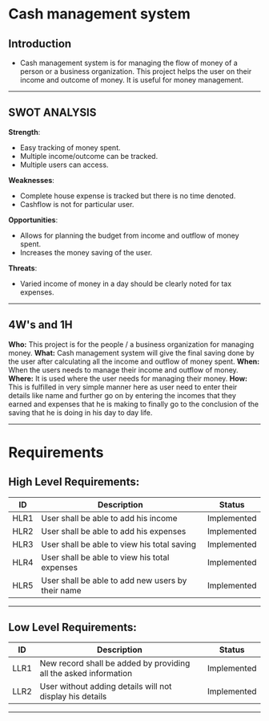 ﻿# Cash management system

## Introduction

 -  Cash management system is for managing the flow of money of a person or a business organization. This project helps the user on their income and outcome of money.  It is useful for money management.
 ___
 ## SWOT ANALYSIS
 **Strength**:
 
 - Easy tracking of money spent.
 - Multiple income/outcome can be tracked.
 - Multiple users can access.

  **Weaknesses**:
  
 - Complete house expense is tracked but there is no time denoted.
 - Cashflow is not for particular user.

**Opportunities**:

 - Allows for planning the budget from income and outflow of money spent.
 - Increases the money saving of the user.

**Threats**:

 - Varied income of money in a day should be clearly noted for tax expenses.

___
## 4W's and 1H
**Who:**
This project is for the people / a business organization for managing money.
**What:**
Cash management system will give the final saving done by the user after calculating all the income and outflow of money spent.
**When:**
When the users needs to manage their income and outflow of money.
**Where:**
It is used where the user needs for managing their money.
**How:**
This is fulfilled in very simple manner here as user need to enter their details like name and further go on by entering the incomes that they earned and expenses that he is making to finally go to the conclusion of the saving that he is doing in his day to day life.
___
# Requirements
## High Level Requirements:

|ID |Description |Status |
|--|--|--|
|HLR1|User shall be able to add his income| Implemented|
|HLR2|User shall be able to add his expenses| Implemented|
|HLR3|User shall be able to view his total saving| Implemented |
|HLR4|User shall be able to view his total expenses| Implemented |
|HLR5|User shall be able to add new users by their name| Implemented |
___
## Low Level Requirements:
|ID |Description |Status
|--|--|--|
|LLR1|New record shall be added by providing all the asked information| Implemented|
|LLR2|User without adding details will not display his details| Implemented|
___


